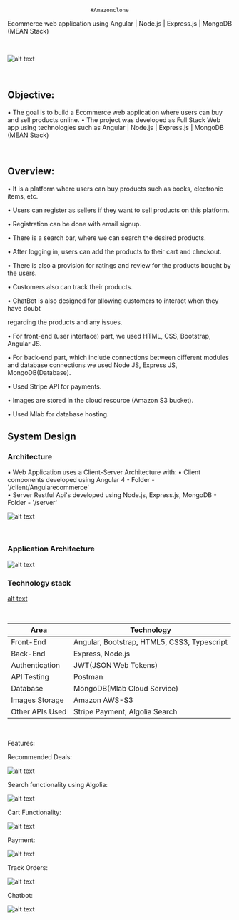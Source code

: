                               #Amazonclone

Ecommerce web application using Angular | Node.js | Express.js | MongoDB   (MEAN Stack)

</br>

![alt text](https://github.com/RepakaRamateja/Amazonclone/blob/master/images/homepage.png)

</br>

## Objective:
• The goal is to build a Ecommerce web application where users can buy and sell products online.
• The project was developed as Full Stack Web app using technologies such as Angular | Node.js | Express.js | MongoDB (MEAN Stack)

</br>

## Overview:

• It is a platform  where users can buy products such as books, electronic items, etc.

• Users can register as sellers if they want to sell products on this platform.

• Registration can be done with email signup.

• There is a search bar, where we can search the desired products.

• After logging in, users can add the products to their cart and checkout.

• There is also a provision for ratings and review for the products bought by the users.

• Customers also can track their products.

• ChatBot is also designed for allowing customers to interact when they have doubt

regarding the products and any issues.

• For front-end (user interface) part, we used HTML, CSS, Bootstrap, Angular JS.

• For back-end part, which include connections between different modules and database connections we used Node JS, Express JS, MongoDB(Database).

• Used Stripe API for payments.

• Images are stored in the cloud resource (Amazon S3 bucket).

• Used Mlab for database hosting.


## System Design
### Architecture
• Web Application uses a Client-Server Architecture with:
  • Client components developed using Angular 4 - Folder - '/client/Angularecommerce'   
  • Server Restful Api's developed using Node.js, Express.js, MongoDB - Folder - '/server'

![alt text](https://github.com/RepakaRamateja/Amazonclone/blob/master/images/arc.png)

</br>

### Application Architecture
![alt text](https://github.com/RepakaRamateja/Amazonclone/blob/master/images/architecture.png)


### Technology stack

[alt text](https://github.com/RepakaRamateja/Amazonclone/blob/master/images/stack.png )


</br>

<table>
<thead>
<tr>
<th>Area</th>
<th>Technology</th>
</tr>
</thead>
<tbody>
	<tr>
		<td>Front-End</td>
		<td>Angular, Bootstrap, HTML5, CSS3, Typescript</td>
	</tr>
	<tr>
		<td>Back-End</td>
		<td>Express, Node.js</td>
	</tr>
  <tr>
		<td>Authentication</td>
		<td>JWT(JSON Web Tokens)</td>
	</tr>
	<tr>
		<td>API Testing</td>
		<td>Postman</td>
	</tr>
	<tr>
		<td>Database</td>
		<td>MongoDB(Mlab Cloud Service)</td>
	</tr>
  <tr>
		<td>Images Storage</td>
		<td>Amazon AWS-S3</td>
	</tr>
    <tr>
		<td>Other APIs Used</td>
		<td>Stripe Payment, Algolia Search</td>
	</tr>
</tbody>
</table>

</br>

Features:


Recommended Deals:


![alt text](https://github.com/RepakaRamateja/Amazonclone/blob/master/images/deals.png)


Search functionality using Algolia:


![alt text](https://github.com/RepakaRamateja/Amazonclone/blob/master/images/Search.png)


Cart Functionality:


![alt text](https://github.com/RepakaRamateja/Amazonclone/blob/master/images/cart.png)


Payment:


![alt text](https://github.com/RepakaRamateja/Amazonclone/blob/master/images/Payment.png)


Track Orders:


![alt text](https://github.com/RepakaRamateja/Amazonclone/blob/master/images/Orders.png)

Chatbot:


![alt text](https://github.com/RepakaRamateja/Amazonclone/blob/master/images/Chatbot.png)




